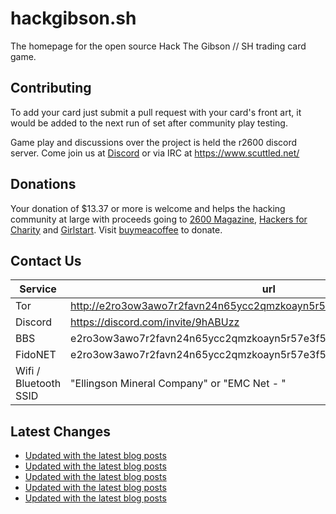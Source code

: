 # hackgibson.sh
The homepage for the open source Hack The Gibson // SH trading card game.


## Contributing

To add your card just submit a pull request with your card's front art, it would be added to the next run of set after community play testing.

Game play and discussions over the project is held the r2600 discord server. Come join us at [Discord](https://discord.com/invite/9hABUzz) or via IRC at https://www.scuttled.net/


## Donations

Your donation of $13.37 or more is welcome and helps the hacking community at large with proceeds going to [2600 Magazine](https://2600.com/), [Hackers for Charity](https://hackersforcharity.org) and [Girlstart](https://girlstart.org).  Visit [buymeacoffee](https://www.buymeacoffee.com/hackgibson.sh) to donate.


## Contact Us

Service | url
-|-
Tor | http://e2ro3ow3awo7r2favn24n65ycc2qmzkoayn5r57e3f56nvjwdcgg32ad.onion
Discord | https://discord.com/invite/9hABUzz
BBS | e2ro3ow3awo7r2favn24n65ycc2qmzkoayn5r57e3f56nvjwdcgg32ad.onion:23
FidoNET | e2ro3ow3awo7r2favn24n65ycc2qmzkoayn5r57e3f56nvjwdcgg32ad.onion:24554
Wifi / Bluetooth SSID | "Ellingson Mineral Company" or "EMC Net - <fidonet address>"

## Latest Changes
<!-- BLOG-POST-LIST:START -->
- [Updated with the latest blog posts](https://github.com/DFW2600/hackgibson.sh/commit/66dc5509b39351d20bafe54caa33a2a50e534a81)
- [Updated with the latest blog posts](https://github.com/DFW2600/hackgibson.sh/commit/7595983a5eae08f9d9790ca0bd512de4f7ef2770)
- [Updated with the latest blog posts](https://github.com/DFW2600/hackgibson.sh/commit/43bbfc8990d82575242afa75ecef1a7da4cc05a2)
- [Updated with the latest blog posts](https://github.com/DFW2600/hackgibson.sh/commit/934ddc2ab15cfa87359eec6059d93f5fecd545a1)
- [Updated with the latest blog posts](https://github.com/DFW2600/hackgibson.sh/commit/dd5b8d7f30621545b3df5b056bebade1c438bf2c)
<!-- BLOG-POST-LIST:END -->

